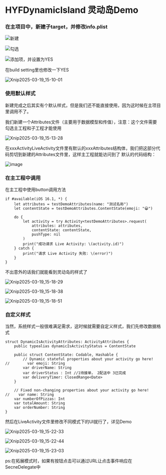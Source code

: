 # HYFDynamicIsland  灵动岛Demo

### 在主项目中，新建子target，并修改info.plist


![新建](https://github.com/user-attachments/assets/fc82e6d1-1f4d-4f30-ac51-74c674227f6d)


![勾选](https://github.com/user-attachments/assets/942d7bf9-0fb0-4a67-b3af-0c0129daa829)


![添加项，并设置为YES](https://github.com/user-attachments/assets/88ce6ff7-17f6-4580-8d9a-4ac1feb699aa)



在build setting里也修改一下YES

![Xnip2025-03-19_15-10-01](https://github.com/user-attachments/assets/8dfe5ad3-b52a-4389-9c7f-ae14589e0fb6)



### 使用默认样式
新建完成之后其实有个默认样式，但是我们还不能直接使用，因为这时候在主项目里调用不了。

我们新建一个Attributes文件（主要用于数据模型和传值），注意：这个文件需要勾选主工程和子工程才能使用


![Xnip2025-03-19_15-13-28](https://github.com/user-attachments/assets/591b5d3a-62bc-4b98-b512-3433af429465)


在xxxActivityLiveActivity文件里有默认的xxxAttributes结构体，我们把这部分代码剪切到新建的Attributes文件里，这样主工程就能访问到了
默认的代码结构：


![image](https://github.com/user-attachments/assets/990dbbb9-20ed-45f5-899f-cbcef2a076a6)


### 在主工程中调用
在主工程中使用button调用方法

```
if #available(iOS 16.1, *) {
    let attributes = testDemoAttributes(name: "测试名称")
    let contentState = testDemoAttributes.ContentState(emoji: "😀")
    
    do {
        let activity = try Activity<testDemoAttributes>.request(
            attributes: attributes,
            contentState: contentState,
            pushType: nil
        )
        print("成功请求 Live Activity: \(activity.id)")
    } catch {
        print("请求 Live Activity 失败: \(error)")
    }
}
```

不出意外的话我们就能看到灵动岛的样式了


![Xnip2025-03-19_15-18-29](https://github.com/user-attachments/assets/252a2830-2b81-4341-b67c-deb4f1f94499)


![Xnip2025-03-19_15-18-38](https://github.com/user-attachments/assets/7dd42640-1753-4870-a7b3-8b7cf831e1bc)


![Xnip2025-03-19_15-18-51](https://github.com/user-attachments/assets/327ea0d2-1643-40f6-9c32-7ff0bbfb7e81)



### 自定义样式


当然，系统样式一般很难满足需求，这时候就需要自定义样式，我们先修改数据格式

```
struct DynamicIsActivityAttributes: ActivityAttributes {
    public typealias dynamicIsActivityStatus = ContentState

    public struct ContentState: Codable, Hashable {
        // Dynamic stateful properties about your activity go here!
//        var emoji: String
        var driverName: String
        var driverStatus : Int //1待接单， 2配送中 3已完成
        var deliveryTimer: ClosedRange<Date>
    }

    // Fixed non-changing properties about your activity go here!
//    var name: String
    var numberOfPizzas: Int
    var totalAmount: String
    var orderNumber: String
}
```

然后在LiveActivity文件里修改不同模式下的UI就行了，详见Demo


![Xnip2025-03-19_15-22-33](https://github.com/user-attachments/assets/07f95124-2c5d-48ea-899b-b1c8ffd59be9)

![Xnip2025-03-19_15-22-44](https://github.com/user-attachments/assets/d06a4a7a-c720-4a01-8320-a2eb5cdec5f5)


![Xnip2025-03-19_15-23-03](https://github.com/user-attachments/assets/e7b35785-338c-45d6-91fb-b496c2c5acfd)



ps:在拓展模式时，如果有按钮点击可以通过URL让点击事件响应在SecneDelegate中
